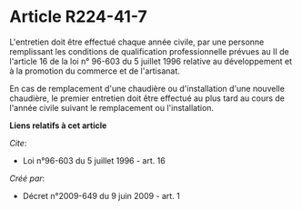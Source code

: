 # Article R224-41-7

L'entretien doit être effectué chaque année civile, par une personne remplissant les conditions de qualification
professionnelle prévues au II de l'article 16 de la loi n° 96-603 du 5 juillet 1996 relative au développement et à la
promotion du commerce et de l'artisanat.

En cas de remplacement d'une chaudière ou d'installation d'une nouvelle chaudière, le premier entretien doit être effectué au
plus tard au cours de l'année civile suivant le remplacement ou l'installation.

**Liens relatifs à cet article**

_Cite_:

  - Loi n°96-603 du 5 juillet 1996 - art. 16

_Créé par_:

  - Décret n°2009-649 du 9 juin 2009 - art. 1
